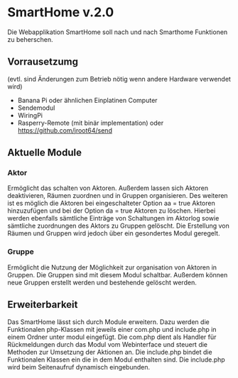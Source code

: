 # SmartHome v.2.0

Die Webapplikation SmartHome soll nach und nach Smarthome Funktionen zu beherschen.


## Vorrausetzumg

(evtl. sind Änderungen zum Betrieb nötig wenn andere Hardware verwendet wird)
- Banana Pi oder ähnlichen Einplatinen Computer
- Sendemodul
- WiringPi
- Rasperry-Remote (mit binär implementation) oder https://github.com/jroot64/send


## Aktuelle Module

### Aktor

Ermöglicht das schalten von Aktoren.
Außerdem lassen sich Aktoren deaktivieren, Räumen zuordnen und in Gruppen organisieren.
Des weiteren ist es möglich die Aktoren bei eingeschalteter Option aa = true Aktoren hinzuzufügen und bei der Option da = true Aktoren zu löschen.
Hierbei werden ebenfalls sämtliche Einträge von Schaltungen im Aktorlog sowie sämtliche zuordnungen des Aktors zu Gruppen gelöscht.
Die Erstellung von Räumen und Gruppen wird jedoch über ein gesondertes Modul geregelt.


### Gruppe

Ermöglicht die Nutzung der Möglichkeit zur organisation von Aktoren in Gruppen.
Die Gruppen sind mit diesem Modul schaltbar. Außerdem können neue Gruppen erstellt werden und bestehende gelöscht werden.


## Erweiterbarkeit

Das SmartHome lässt sich durch Module erweitern. Dazu werden die Funktionalen php-Klassen mit jeweils einer com.php und
include.php in einem Ordner unter modul eingefügt. Die com.php dient als Handler für Rückmeldungen durch das Modul
vom Webinterface und steuert die Methoden zur Umsetzung der Aktionen an. Die include.php bindet
die Funktionalen Klassen ein die in dem Modul enthalten sind. Die include.php wird beim Seitenaufruf dynamisch eingebunden.
